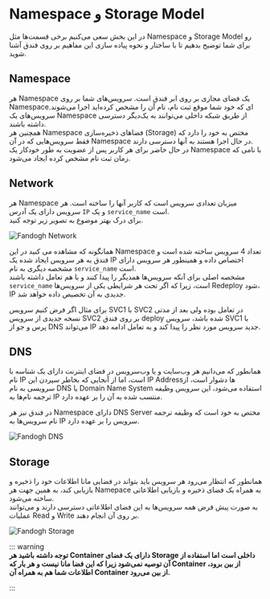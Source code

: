 

# Namespace و Storage Model  
  
در این بخش سعی می‌کنیم برخی قسمت‌ها مثل Namespace و Storage Model رو برای شما توضیح بدهیم تا با ساختار و نحوه پیاده سازی این مفاهیم بر روی فندق آشنا شوید.    
## Namespace  
هر Namespace یک فضای مجازی بر روی ابر فندق است. سرویس‌های شما بر روی Namespaceای که خود شما موقع ثبت نام، نام آن را مشخص کرده‌اید اجرا می‌شوند. سرویس‌های یک Namespace از طریق شبکه داخلی می‌توانند به یک‌دیگر دسترسی داشته باشند.  
همچنین هر Namespace فضاهای ذخیره‌سازی (Storage) مختص به خود را دارد که فقط سرویس‌هایی که در آن Namespace در حال اجرا هستند به آنها دسترسی دارند.  
در حال حاضر برای هر کاربر پس از عضویت به طور خودکار یک Namespace با نامی که زمان ثبت نام مشخص کرده ایجاد می‌شود.  
 
## Network  
هر Namespace میزبان تعدادی سرویس است که کاربر آنها را ساخته است. هر سرویس دارای یک آدرس `IP` و یک `service_name` است.  
برای درک بهتر موضوع به تصویر زیر توجه کنید.  
  
  
![Fandogh Network](/articles/service_relation.png "Fandogh Network")  
  
همانگونه که مشاهده می کنید در این Namespace تعداد 4 سرویس ساخته شده است و فندق به هر سرویس ایجاد شده یک IP اختصاص داده و همینطور هر سرویس دارای مشخصه دیگری به نام `service_name` است.  
مشخصه اصلی برای آنکه سرویس‌ها همدیگر را پیدا کنند و با هم تعامل داشته باشند `service_name` است،  زیرا که اگر تحت هر شرایطی یکی از سرویس‌ها Redeploy  شود، IP جدیدی به آن تخصیص داده خواهد شد.  
  
برای مثال اگر فرض کنیم سرویس SVC1 با SVC2 در تعامل بوده ولی بعد از مدتی   
نسخه جدیدی از سرویس SVC2 بر روی فندق deploy شده باشد، سرویس SVC1 با پرس و جو از DNS می‌تواند IP جدید سرویس مورد نظر را پیدا کند و به تعامل ادامه دهد.  
  
## DNS  
  
همانطور که می‌دانیم هر وب‌سایت و یا وب‌‌سرویس در فضای اینترنت دارای یک شناسه با نام IP است، اما از آنجایی که بخاطر سپردن این IP Addressها دشوار است، از سرویسی به نام DNS یا Domain Name System استفاده می‌شود، این سرویس وظیفه ترجمه نام‌ها به IP منتسب شده به آن را بر عهده دارد.  
  
در فندق نیز هر Namespace دارای DNS Server مختص به خود است که وظیفه ترجمه نام سرویس‌ها به IP سرویس را بر عهده دارد.  
  
  
![Fandogh DNS](/articles/dns_namespace.png "Fandogh DNS")  
  
  
## Storage  
  
همانطور که انتظار می‌رود هر سرویس باید بتواند در فضایی مانا اطلاعات خود را ذخیره و بازیابی کند، به همین جهت هر Namepace به همراه یک فضای ذخیره و بازیابی اطلاعاتی ساخته می‌شود.  
به صورت پیش فرض همه سرویس‌ها به این فضای اطلاعاتی دسترسی دارند و می‌توانند عملیات Read و Write  بر روی آن انجام دهند.  
  
  
![Fandogh Storage](/articles/shared_storage.png "Fandogh Storage")  
  
::: warning     
**توجه داشته باشید هر Container دارای یک فضای Storage داخلی است اما استفاده از آن توصیه نمی‌شود زیرا که این فضا مانا نیست و هر بار که Container از بین برود، اطلاعات شما هم به همراه آن Container از بین می‌رود.**
     
:::
